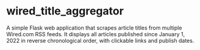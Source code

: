 # wired_title_aggregator
A simple Flask web application that scrapes article titles from multiple Wired.com RSS feeds. It displays all articles published since January 1, 2022 in reverse chronological order, with clickable links and publish dates.
